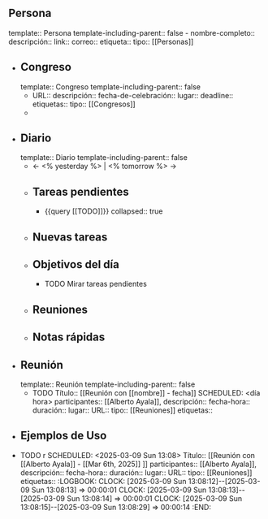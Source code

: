 ## Persona
template:: Persona
template-including-parent:: false
	- nombre-completo:: 
	  descripción::
	  link::
	  correo::
	  etiqueta::
	  tipo:: [[Personas]]
- ## Congreso
  template:: Congreso
  template-including-parent:: false
	- URL::
	  descripción::
	  fecha-de-celebración::
	  lugar::
	  deadline::
	  etiquetas::
	  tipo:: [[Congresos]]
	-
- ## Diario
  template:: Diario
  template-including-parent:: false
	- ← <% yesterday %> | <% tomorrow %> →
	- ## Tareas pendientes
		- {{query [[TODO]]}}
		  collapsed:: true
	- ## Nuevas tareas
	- ## Objetivos del día
		- TODO Mirar tareas pendientes
	- ## Reuniones
	- ## Notas rápidas
- ## Reunión
  template:: Reunión
  template-including-parent:: false
	- TODO Título:: [[Reunión con [[nombre]] - fecha]]
	  SCHEDULED: <día hora>
	  participantes:: [[Alberto Ayala]],
	  descripción::
	  fecha-hora::
	  duración::
	  lugar::
	  URL::
	  tipo:: [[Reuniones]]
	  etiquetas::
- ## Ejemplos de Uso
- TODO r
  SCHEDULED: <2025-03-09 Sun 13:08>
  Título:: [[Reunión con [[Alberto Ayala]] - [[Mar 6th, 2025]] ]]
  participantes:: [[Alberto Ayala]],
  descripción::
  fecha-hora::
  duración::
  lugar::
  URL::
  tipo:: [[Reuniones]]
  etiquetas::
  :LOGBOOK:
  CLOCK: [2025-03-09 Sun 13:08:12]--[2025-03-09 Sun 13:08:13] =>  00:00:01
  CLOCK: [2025-03-09 Sun 13:08:13]--[2025-03-09 Sun 13:08:14] =>  00:00:01
  CLOCK: [2025-03-09 Sun 13:08:15]--[2025-03-09 Sun 13:08:29] =>  00:00:14
  :END: